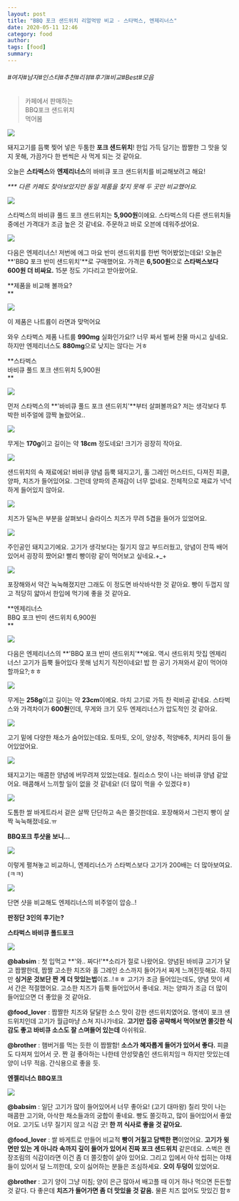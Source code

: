 ```yaml
---
layout: post
title: "BBQ 포크 샌드위치 리얼먹방 비교 - 스타벅스, 엔제리너스"
date: 2020-05-11 12:46
category: food
author: 
tags: [food]
summary: 
---
```


###### #여자#남자#인스타#추천#리뷰#후기#비교#Best#모음

>   
> 카페에서 판매하는  
> BBQ포크 샌드위치  
> 먹어봄  

![](https://img1.daumcdn.net/thumb/R720x0/?fname=https%3A%2F%2Ft1.daumcdn.net%2Fliveboard%2Fbabshim%2Ffbc0811d66994945972d8a9da131f622.JPG)

돼지고기를 듬뿍 찢어 넣은 두툼한 **포크 샌드위치**! 한입 가득 담기는 짭짤한 그 맛을 잊지 못해, 가끔가다 한 번씩은 사 먹게 되는 것 같아요.

  

오늘은  **스타벅스**와  **엔제리너스**의 바비큐 포크 샌드위치를 비교해보려고 해요!

  

_*** 다른 카페도 찾아보았지만 동일 제품을 찾지 못해 두 곳만 비교했어요._

![](https://img1.daumcdn.net/thumb/R720x0/?fname=https%3A%2F%2Ft1.daumcdn.net%2Fliveboard%2Fbabshim%2F56a53881feef4ce6ad407a74b85c4075.JPG)

스타벅스의 바비큐 풀드 포크 샌드위치는 **5,900원**이에요. 스타벅스의 다른 샌드위치들 중에선 가격대가 조금 높은 것 같네요. 주문하고 바로 오븐에 데워주셨어요.

![](https://img1.daumcdn.net/thumb/R720x0/?fname=https%3A%2F%2Ft1.daumcdn.net%2Fliveboard%2Fbabshim%2Fd4e9e3b8f7274e14823ad850408a29e9.JPG)

다음은 엔제리너스! 저번에 에그 마요 반미 샌드위치를 한번 먹어봤었는데요! 오늘은 **'BBQ 포크 반미 샌드위치'**로 구매했어요. 가격은 **6,500원**으로  **스타벅스보다 600원 더 비싸요.**  15분 정도 기다리고 받아왔어요.

**제품을 비교해 볼까요?  
**

![](https://img1.daumcdn.net/thumb/R720x0/?fname=https%3A%2F%2Ft1.daumcdn.net%2Fliveboard%2Fbabshim%2Faab71fa7f9064c09a2621081470749ad.JPG)

이 제품은 나트륨이 라면과 맞먹어요  

와우 스타벅스 제품 나트륨  **990mg**  실화인가요!? 너무 짜서 벌써 찬물 마시고 싶네요. 하지만 엔제리너스도  **880mg**으로 낮지는 않다는 거ㅎ

**스타벅스  
바비큐 풀드 포크 샌드위치 5,900원  
**

![](https://img1.daumcdn.net/thumb/R720x0/?fname=https%3A%2F%2Ft1.daumcdn.net%2Fliveboard%2Fbabshim%2F82359f73af3d4e62ba9ec5973f59bde2.jpg)

먼저 스타벅스의  **'바비큐 풀드 포크 샌드위치'**부터 살펴볼까요? 저는 생각보다 투박한 비주얼에 깜짝 놀랐어요..

![](https://img1.daumcdn.net/thumb/R720x0/?fname=https%3A%2F%2Ft1.daumcdn.net%2Fliveboard%2Fbabshim%2F938e3d705b2740c283fc493dd600abed.JPG)

무게는 **170g**이고 길이는 약 **18cm** 정도네요! 크기가 굉장히 작아요.

![](https://img1.daumcdn.net/thumb/R720x0/?fname=https%3A%2F%2Ft1.daumcdn.net%2Fliveboard%2Fbabshim%2F054f4dca70d349a89cfc29af9c47a05f.JPG)

샌드위치의 속 재료에요! 바비큐 양념 듬뿍 돼지고기, 홀 그레인 머스터드, 다져진 피클, 양파, 치즈가 들어있어요. 그런데 양파의 존재감이 너무 없네요. 전체적으로 재료가 넉넉하게 들어있지 않아요.

![](https://img1.daumcdn.net/thumb/R720x0/?fname=https%3A%2F%2Ft1.daumcdn.net%2Fliveboard%2Fbabshim%2Fdd9af319c49a4a62a34c9e25871ff03e.JPG)

치즈가 덜녹은 부분을 살펴보니 슬라이스 치즈가 무려 5겹을 들어가 있었어요.

![](https://img1.daumcdn.net/thumb/R720x0/?fname=https%3A%2F%2Ft1.daumcdn.net%2Fliveboard%2Fbabshim%2F60849da7436346ba901cf797cbea2fee.JPG)

주인공인 돼지고기에요. 고기가 생각보다는 질기지 않고 부드러웠고, 양념이 잔뜩 배어있어서 굉장히 짰어요! 빨리 빵이랑 같이 먹어보고 싶네요.+_+

![](https://t1.daumcdn.net/liveboard/babshim/b5de03e6911c473fbd9bebd3887c032e.gif)

포장해와서 약간 눅눅해졌지만 그래도 이 정도면 바삭바삭한 것 같아요. 빵이 두껍지 않고 적당히 얇아서 한입에 먹기에 좋을 것 같아요.

**엔제리너스  
BBQ 포크 반미 샌드위치 6,900원  
**

![](https://img1.daumcdn.net/thumb/R720x0/?fname=https%3A%2F%2Ft1.daumcdn.net%2Fliveboard%2Fbabshim%2Fd168aaf15c03425784ffe38d4824d24d.jpg)

다음은 엔제리너스의  **'BBQ 포크 반미 샌드위치'**에요. 역시 샌드위치 맛집 엔제리너스! 고기가 듬뿍 들어있다 못해 넘치기 직전이네요! 밥 한 공기 가져와서 같이 먹어야 할까요?;ㅎㅎ

![](https://img1.daumcdn.net/thumb/R720x0/?fname=https%3A%2F%2Ft1.daumcdn.net%2Fliveboard%2Fbabshim%2F0be26fce020b4ff98c27126ba4aac153.JPG)

무게는  **258g**이고 길이는 약  **23cm**이에요. 마치 고기로 가득 찬 럭비공 같네요. 스타벅스와 가격차이가  **600원**인데, 무게와 크기 모두 엔제리너스가 압도적인 것 같아요.

![](https://img1.daumcdn.net/thumb/R720x0/?fname=https%3A%2F%2Ft1.daumcdn.net%2Fliveboard%2Fbabshim%2F09f7e8eea99542869b7a306a8075b605.JPG)

고기 밑에 다양한 채소가 숨어있는데요. 토마토, 오이, 양상추, 적양배추, 치커리 등이 들어있었어요.

![](https://img1.daumcdn.net/thumb/R720x0/?fname=https%3A%2F%2Ft1.daumcdn.net%2Fliveboard%2Fbabshim%2Fb18a7389fa0f4db1931bb456b62fc994.JPG)

돼지고기는 매콤한 양념에 버무려져 있었는데요. 칠리소스 맛이 나는 바비큐 양념 같았어요. 매콤해서 느끼할 일이 없을 것 같네요! (더 많이 먹을 수 있겠다ㅎ)

![](https://t1.daumcdn.net/liveboard/babshim/cebc2a504d074501b750ce5895f39266.gif)

도톰한 쌀 바게트라서 겉은 살짝 단단하고 속은 쫄깃한데요. 포장해와서 그런지 빵이 살짝 눅눅해졌네요.ㅠ

**BBQ포크 투샷을 보니...**

![](https://img1.daumcdn.net/thumb/R720x0/?fname=https%3A%2F%2Ft1.daumcdn.net%2Fliveboard%2Fbabshim%2F9ef0390b3c7b4087a661e93a81810fd1.JPG)

이렇게 펼쳐놓고 비교하니, 엔제리너스가 스타벅스보다 고기가 200배는 더 많아보여요.(ㅋㅋ)

![](https://img1.daumcdn.net/thumb/R720x0/?fname=https%3A%2F%2Ft1.daumcdn.net%2Fliveboard%2Fbabshim%2F42ea02ad0cd849d5af33f93dcb341a34.jpg)

단면 샷을 비교해도 엔제리너스의 비주얼이 압승..!

**판정단 3인의 후기는?**

**스타벅스 바비큐 폴드포크**

![](https://img1.daumcdn.net/thumb/R720x0/?fname=https%3A%2F%2Ft1.daumcdn.net%2Fliveboard%2Fbabshim%2F213adf5d69644950a539afb182a3cd9a.JPG)

**@babsim** : 첫 입먹고 **'와.. 짜다!'**소리가 절로 나왔어요. 양념된 바비큐 고기가 달고 짭짤한데, 짭짤 고소한 치즈와 홀 그레인 소스까지 들어가서 짜게 느껴진듯해요. 하지만  **싱거운 것보단 짠 게 더 맛있는법**이죠..!ㅎㅎ 고기가 조금 들어있는데도, 양념 맛이 세서 간은 적절했어요. 고소한 치즈가 듬뿍 들어있어서 좋네요. 저는 양파가 조금 더 많이 들어있으면 더 좋았을 것 같아요.

**@food_lover**  : 짭짤한 치즈와 달달한 소스 맛이 강한 샌드위치였어요. 명색이 포크 샌드위치인데 고기가 월급마냥 스쳐 지나가네요.  **고기만 집중 공략해서 먹어보면 쫄깃한 식감도 좋고 바비큐 소스도 잘 스며들어 있는데** 아쉬워요.

**@brother**  : 햄버거를 먹는 듯한 이 짭짤함!  **소스가 혜자롭게 들어가 있어서 좋다.**  피클도 다져져 있어서 굿. 짠 걸 좋아하는 나한테 안성맞춤인 샌드위치임ㅋ 하지만 맛있는데 양이 너무 적음. 간식용으로 좋을 듯.

**엔젤리너스 BBQ포크**

![](https://img1.daumcdn.net/thumb/R720x0/?fname=https%3A%2F%2Ft1.daumcdn.net%2Fliveboard%2Fbabshim%2F20c8a1b86b7a4adf8a7c2f17e14bde5d.JPG)

**@babsim**  : 일단 고기가 많이 들어있어서 너무 좋아요! (고기 대마왕) 칠리 맛이 나는 매콤한 고기와, 아삭한 채소들과의 궁합이 좋네요. 빵도 쫄깃하고, 많이 들어있어서 좋았어요. 고기도 너무 질기지 않고 식감 굿!  **한 끼 식사로 좋을 것 같아요.**

**@food_lover** : 쌀 바게트로 만들어 비교적 **빵이 거칠고 담백한 편**이었어요.  **고기가 윗면만 있는 게 아니라 속까지 깊이 들어가 있어서 진짜 포크 샌드위치**  같은데요. 스벅은 캔 장조림의 식감이라면 이건 좀 더 쫄깃함이 살아 있어요. 그리고 입에서 아삭 씹히는 야채들이 있어서 덜 느끼한데, 오이 싫어하는 분들은 조심하세요.  **오이 두덩이**  있었어요.

**@brother** : 고기 양이 그냥 미침; 양이 은근 많아서 배고플 때 이거 하나 먹으면 든든할 것 같다. 다 좋은데  **치즈가 들어가면 좀 더 맛있을 것 같음.** 물론 치즈 없어도 맛있긴 함ㅎ